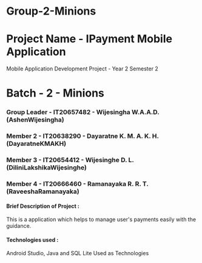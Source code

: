 # Group-2-Minions

# Project Name - IPayment Mobile Application

Mobile Application Development Project - Year 2 Semester 2

# Batch - 2 - Minions
### Group Leader - IT20657482 - Wijesingha W.A.A.D. (AshenWijesingha)
### Member 2 - IT20638290 - Dayaratne K. M. A. K. H. (DayaratneKMAKH)
### Member 3 - IT20654412 - Wijesinghe D. L. (DiliniLakshikaWijesinghe)
### Member 4 - IT20666460 - Ramanayaka R. R. T. (RaveeshaRamanayaka)

#### Brief Description of Project : 
This is a application which helps to manage user's payments easily with the guidance.

#### Technologies used :
Android Studio, Java and SQL Lite Used as Technologies
